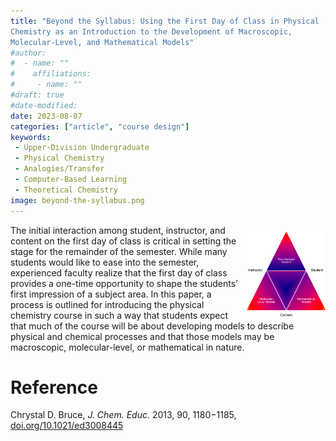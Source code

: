 ```yaml
---
title: "Beyond the Syllabus: Using the First Day of Class in Physical
Chemistry as an Introduction to the Development of Macroscopic,
Molecular-Level, and Mathematical Models"
#author:
#  - name: ""
#    affiliations:
#     - name: ""
#draft: true
#date-modified:
date: 2023-08-07
categories: ["article", "course design"]
keywords:
 - Upper-Division Undergraduate
 - Physical Chemistry
 - Analogies/Transfer
 - Computer-Based Learning
 - Theoretical Chemistry
image: beyond-the-syllabus.png
---
```

<img src="beyond-the-syllabus.png" width="25%" align="right" style="padding: 10px 0px 0px 10px;"/>

The initial interaction among student, instructor, and content on the first day of class is critical in setting the stage for the remainder of the semester. While many students would like to ease into the semester, experienced faculty realize that the first day of class provides a one-time opportunity to shape the students’ first impression of a subject area. In this paper, a process is outlined for introducing the physical chemistry course in such a way that students expect that much of the course will be about developing models to describe physical and chemical processes and that those models may be macroscopic, molecular-level, or mathematical in nature.


# Reference

Chrystal D. Bruce, *J. Chem. Educ.* 2013, 90, 1180−1185, [doi.org/10.1021/ed3008445](https://doi.org/10.1021/ed3008445)

